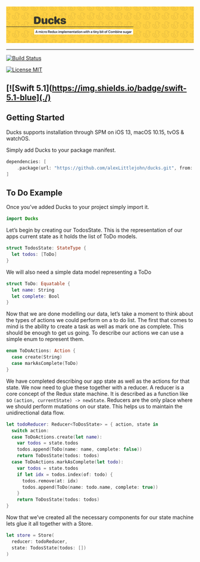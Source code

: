 ![header](./header.png)

- - - -
[![Build Status](https://img.shields.io/endpoint.svg?url=https%3A%2F%2Factions-badge.atrox.dev%2Falexlittlejohn%2Fducks%2Fbadge%3Fref%3Dmaster&style=flat)](https://actions-badge.atrox.dev/alexlittlejohn/ducks/goto?ref=master)

[![License MIT](https://img.shields.io/github/license/alexlittlejohn/ducks)](https://opensource.org/licenses/MIT)

[![Swift 5.1](https://img.shields.io/badge/swift-5.1-blue](./)
---


## Getting Started
Ducks supports installation through SPM on iOS 13, macOS 10.15, tvOS & watchOS.

Simply add Ducks to your package manifest.

```swift
dependencies: [
    .package(url: "https://github.com/alexLittlejohn/ducks.git", from: "1.0.0")
]
```

## To Do Example
Once you’ve added Ducks to your project simply import it.

```swift
import Ducks
```

Let’s begin by creating our TodosState.  This is the representation of our apps current state as it holds the list of ToDo models.

```swift
struct TodosState: StateType {
  let todos: [ToDo]
}
```

We will also need a simple data model representing a ToDo

```swift
struct ToDo: Equatable {
  let name: String
  let complete: Bool
}
```

Now that we are done modelling our data, let’s take a moment to think about the types of actions we could perform on a to do list. The first that comes to mind is the ability to create a task as well as mark one as complete. This should be enough to get us going. To describe our actions we can use a simple enum to represent them.

```swift
enum ToDoActions: Action {
  case create(String)
  case markAsComplete(ToDo)
}
```

We have completed describing our app state as well as the actions for that state. We now need to glue these together with a reducer. A reducer is a core concept of the Redux state machine. It is described as a function like so `(action, currentState) -> newState`. Reducers are the only place where we should perform mutations on our state. This helps us to maintain the unidirectional data flow. 

```swift
let todoReducer: Reducer<ToDosState> = { action, state in
  switch action:
  case ToDoActions.create(let name):
    var todos = state.todos
    todos.append(ToDo(name: name, complete: false))
    return ToDosState(todos: todos)
  case ToDoActions.markAsComplete(let todo):
    var todos = state.todos
    if let idx = todos.index(of: todo) {
      todos.remove(at: idx)
      todos.append(ToDo(name: todo.name, complete: true))
    }
    return ToDosState(todos: todos)
} 
```

Now that we’ve created all the necessary components for our state machine lets glue it all together with a Store.

```swift
let store = Store(
  reducer: todoReducer, 
  state: TodosState(todos: [])
)
```

